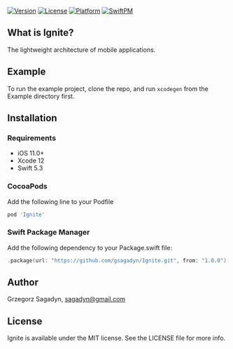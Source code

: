 [![Version](https://img.shields.io/cocoapods/v/Ignite.svg?style=flat)](https://cocoapods.org/pods/Ignite)
[![License](https://img.shields.io/cocoapods/l/Ignite.svg?style=flat)](https://opensource.org/licenses/MIT)
[![Platform](https://img.shields.io/cocoapods/p/Ignite.svg?style=flat)](https://www.apple.com/pl/ios)
[![SwiftPM](https://img.shields.io/badge/Swift%20Package%20Manager-compatible-brightgreen.svg)](https://github.com/apple/swift-package-manager)

## What is Ignite?
The lightweight architecture of mobile applications.

## Example

To run the example project, clone the repo, and run `xcodegen` from the Example directory first.

## Installation

### Requirements

- iOS 11.0+
- Xcode 12
- Swift 5.3

### CocoaPods

Add the following line to your Podfile

```rb
pod 'Ignite'
```

### Swift Package Manager

Add the following dependency to your Package.swift file:

```swift
.package(url: "https://github.com/gsagadyn/Ignite.git", from: "1.0.0")
```

## Author

Grzegorz Sagadyn, sagadyn@gmail.com

## License

Ignite is available under the MIT license. See the LICENSE file for more info.
